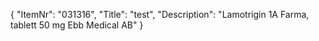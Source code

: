 {
  "ItemNr": "031316",
  "Title": "test",
  "Description": "Lamotrigin 1A Farma, tablett 50 mg Ebb Medical AB"
}